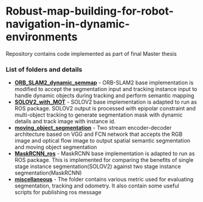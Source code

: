 # Robust-map-building-for-robot-navigation-in-dynamic-environments

Repository contains code implemented as part of final Master thesis

### List of folders and details

- [**ORB_SLAM2_dynamic_semmap**](https://github.com/prakashradhakrish/Robust-map-building-for-robot-navigation-in-dynamic-environments/tree/main/ORB_SLAM2_dynamic_semmap) - ORB-SLAM2 base implementation is modified to accept the segmentation input and tracking instance input to handle dynamic objects during tracking and perform semantic mapping
- [**SOLOV2_with_MOT**](https://github.com/prakashradhakrish/Robust-map-building-for-robot-navigation-in-dynamic-environments/tree/main/MaskRCNN_ros) - SOLOV2 base implementation is adapted to run as ROS package. SOLOV2 output is processed with epipolar constraint and multi-object tracking to generate segmentation mask with dynamic details and track image with instance id.
- [**moving_object_segmentation**](https://github.com/prakashradhakrish/Robust-map-building-for-robot-navigation-in-dynamic-environments/tree/main/moving_object_segmentation) - Two stream encoder-decoder architecture based on VGG and FCN network that accepts the RGB image and optical flow image to output spatial semantic segmentation and moving object segmentation
- [**MaskRCNN_ros**](https://github.com/prakashradhakrish/Robust-map-building-for-robot-navigation-in-dynamic-environments/tree/main/MaskRCNN_ros) - MaskRCNN base implementation is adapted to run as ROS package. This is implemented for comparing the benefits of single stage instance segmentation(SOLOV2) against two stage instance segmentation(MaskRCNN)
- [**miscellaneous**](https://github.com/prakashradhakrish/Robust-map-building-for-robot-navigation-in-dynamic-environments/tree/main/miscellaneous) - The folder contains various metric used for evaluating segmentation, tracking and odometry. It also contain some useful scripts for publishing ros message

